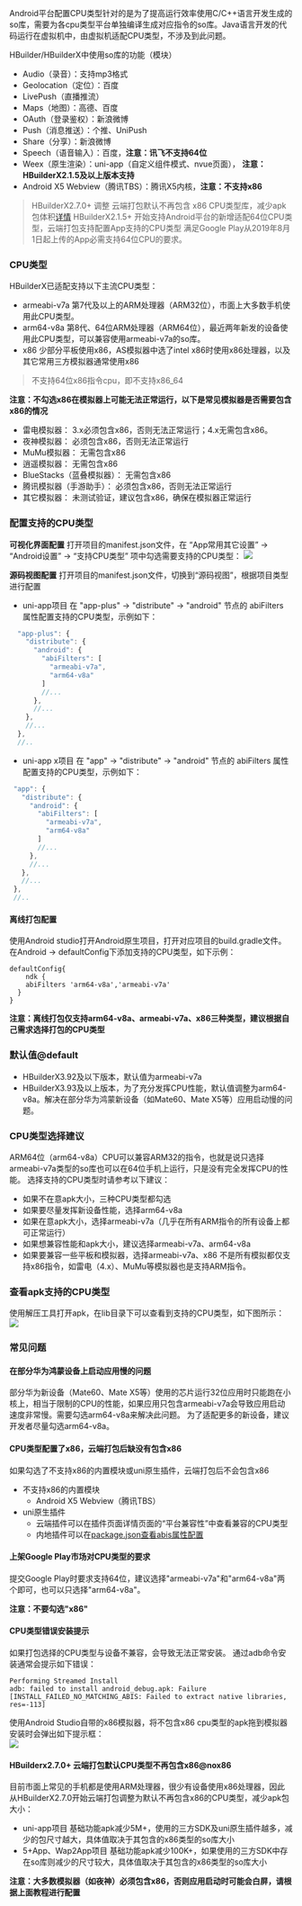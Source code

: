 Android平台配置CPU类型针对的是为了提高运行效率使用C/C++语言开发生成的so库，需要为各cpu类型平台单独编译生成对应指令的so库。Java语言开发的代码运行在虚拟机中，由虚拟机适配CPU类型，不涉及到此问题。

HBuilder/HBuilderX中使用so库的功能（模块）
- Audio（录音）：支持mp3格式
- Geolocation（定位）：百度
- LivePush（直播推流）
- Maps（地图）：高德、百度
- OAuth（登录鉴权）：新浪微博
- Push（消息推送）：个推、UniPush
- Share（分享）：新浪微博
- Speech（语音输入）：百度，**注意：讯飞不支持64位**
- Weex（原生渲染）：uni-app（自定义组件模式、nvue页面）， **注意：HBuilderX2.1.5及以上版本支持**
- Android X5 Webview（腾讯TBS）：腾讯X5内核，**注意：不支持x86**

> HBuilderX2.7.0+ 调整 云端打包默认不再包含 x86 CPU类型库，减少apk包体积[详情](#nox86)
> HBuilderX2.1.5+ 开始支持Android平台的新增适配64位CPU类型，云端打包支持配置App支持的CPU类型
> 满足Google Play从2019年8月1日起上传的App必需支持64位CPU的要求。



### CPU类型
HBuilderX已适配支持以下主流CPU类型：
- armeabi-v7a
第7代及以上的ARM处理器（ARM32位），市面上大多数手机使用此CPU类型。
- arm64-v8a
第8代、64位ARM处理器（ARM64位），最近两年新发的设备使用此CPU类型，可以兼容使用armeabi-v7a的so库。
- x86
少部分平板使用x86，AS模拟器中选了intel x86时使用x86处理器，以及其它常用三方模拟器通常使用x86

>不支持64位x86指令cpu，即不支持x86_64

**注意：不勾选x86在模拟器上可能无法正常运行，以下是常见模拟器是否需要包含x86的情况**
- 雷电模拟器：
  3.x必须包含x86，否则无法正常运行；4.x无需包含x86。
- 夜神模拟器：
  必须包含x86，否则无法正常运行
- MuMu模拟器：
  无需包含x86
- 逍遥模拟器：
  无需包含x86
- BlueStacks（蓝叠模拟器）：
  无需包含x86
- 腾讯模拟器（手游助手）：
  必须包含x86，否则无法正常运行
- 其它模拟器：
  未测试验证，建议包含x86，确保在模拟器正常运行


### 配置支持的CPU类型
**可视化界面配置**
打开项目的manifest.json文件，在 “App常用其它设置” -> “Android设置” -> “支持CPU类型” 项中勾选需要支持的CPU类型：
![](https://native-res.dcloud.net.cn/images/uniapp/others/abifilters-manifest.png)

**源码视图配置**
打开项目的manifest.json文件，切换到“源码视图”，根据项目类型进行配置

- uni-app项目
在 "app-plus" -> "distribute" -> "android" 节点的 abiFilters 属性配置支持的CPU类型，示例如下：
``` js
  "app-plus": {
    "distribute": {
      "android": {
        "abiFilters": [
          "armeabi-v7a",
          "arm64-v8a"
        ]
        //...
      },
      //...
    },
    //...
  },
  //..
```
 - uni-app x项目
 在 "app" -> "distribute" -> "android" 节点的 abiFilters 属性配置支持的CPU类型，示例如下：
 ``` js
  "app": {
    "distribute": {
      "android": {
        "abiFilters": [
          "armeabi-v7a",
          "arm64-v8a"
        ]
        //...
      },
      //...
    },
    //...
  },
  //..
```

#### 离线打包配置
使用Android studio打开Android原生项目，打开对应项目的build.gradle文件。
在Android -> defaultConfig下添加支持的CPU类型，如下示例：
```
defaultConfig{
	ndk {
    abiFilters 'arm64-v8a','armeabi-v7a'
  }
}
```

**注意：离线打包仅支持arm64-v8a、armeabi-v7a、x86三种类型，建议根据自己需求选择打包的CPU类型**

### 默认值@default
- HBuilderX3.92及以下版本，默认值为armeabi-v7a
- HBuilderX3.93及以上版本，为了充分发挥CPU性能，默认值调整为arm64-v8a。解决在部分华为鸿蒙新设备（如Mate60、Mate X5等）应用启动慢的问题。


### CPU类型选择建议
ARM64位（arm64-v8a）CPU可以兼容ARM32的指令，也就是说只选择armeabi-v7a类型的so库也可以在64位手机上运行，只是没有完全发挥CPU的性能。
选择支持的CPU类型时请参考以下建议：
- 如果不在意apk大小，三种CPU类型都勾选
- 如果要尽量发挥新设备性能，选择arm64-v8a
- 如果在意apk大小，选择armeabi-v7a（几乎在所有ARM指令的所有设备上都可正常运行）
- 如果想兼容性能和apk大小，建议选择armeabi-v7a、arm64-v8a
- 如果要兼容一些平板和模拟器，选择armeabi-v7a、x86
不是所有模拟都仅支持x86指令，如雷电（4.x）、MuMu等模拟器也是支持ARM指令。


### 查看apk支持的CPU类型
使用解压工具打开apk，在lib目录下可以查看到支持的CPU类型，如下图所示：
![](https://native-res.dcloud.net.cn/images/uniapp/others/abifilters-apk.png)


### 常见问题

#### 在部分华为鸿蒙设备上启动应用慢的问题
部分华为新设备（Mate60、Mate X5等）使用的芯片运行32位应用时只能跑在小核上，相当于限制的CPU的性能，如果应用只包含armeabi-v7a会导致应用启动速度非常慢。需要勾选arm64-v8a来解决此问题。
为了适配更多的新设备，建议开发者尽量勾选arm64-v8a。

#### CPU类型配置了x86，云端打包后缺没有包含x86
如果勾选了不支持x86的内置模块或uni原生插件，云端打包后不会包含x86
- 不支持x86的内置模块
  + Android X5 Webview（腾讯TBS）
- uni原生插件
  + 云端插件可以在插件页面详情页面的“平台兼容性”中查看兼容的CPU类型
  + 内地插件可以在[package.json查看abis属性配置](https://nativesupport.dcloud.net.cn/NativePlugin/course/package?id=abis)

#### 上架Google Play市场对CPU类型的要求
提交Google Play时要求支持64位，建议选择"armeabi-v7a"和"arm64-v8a"两个即可，也可以只选择"arm64-v8a"。

**注意：不要勾选"x86"**

#### CPU类型错误安装提示
如果打包选择的CPU类型与设备不兼容，会导致无法正常安装。
通过adb命令安装通常会提示如下错误：
```
Performing Streamed Install
adb: failed to install android_debug.apk: Failure [INSTALL_FAILED_NO_MATCHING_ABIS: Failed to extract native libraries, res=-113]
```

使用Android Studio自带的x86模拟器，将不包含x86 cpu类型的apk拖到模拟器安装时会弹出如下提示框：  
![](https://native-res.dcloud.net.cn/images/uniapp/others/abifilters-error.png)


#### HBuilderx2.7.0+ 云端打包默认CPU类型不再包含x86@nox86
目前市面上常见的手机都是使用ARM处理器，很少有设备使用x86处理器，因此从HBuilderX2.7.0开始云端打包调整为默认不再包含x86的CPU类型，减少apk包大小：
- uni-app项目
  基础功能apk减少5M+，使用的三方SDK及uni原生插件越多，减少的包尺寸越大，具体值取决于其包含的x86类型的so库大小
- 5+App、Wap2App项目
  基础功能apk减少100K+，如果使用的三方SDK中存在so库则减少的尺寸较大，具体值取决于其包含的x86类型的so库大小

**注意：大多数模拟器（如夜神）必须包含x86，否则应用启动时可能会白屏，请根据上面教程进行配置**

